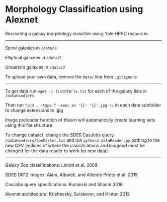 # Morphology Classification using Alexnet
Recreating a galaxy morphology classifier using Yale HPRC resources

---

Spiral galaxies in `/data/0`

Elliptical galaxies in `/data/1`

Uncertain galaxies in `/data/2`

To upload your own data, remove the `data/` line from `.gitignore`

---

To get data run `wget -i listOfUrls.txt` for each of the galaxy lists in `/dataHandlers`

Then run `find . -type f -exec mv '{}' '{}'.jpg \;` in each data subfolder to change extensions to .jpg

Image preloader function of tflearn will automatically create learning sets using this file structure

To change dataset, change the SDSS CasJobs query `/dataHandlers/zooMaster.txt` and run `python3 dataReader.py` pathing to the new CSV (indices of where the classifications and imageurl must be changed for the data reader to work for new data)

---

Galaxy Zoo classifications: Lintott et al. 2008

SDSS DR12 images: Alam, Albareti, and Allende Prieto et al. 2015

CasJobs query specifications: Kuminski and Shamir 2016

Alexnet architecture: Krizhevsky, Sutskever, and Hinton 2012
